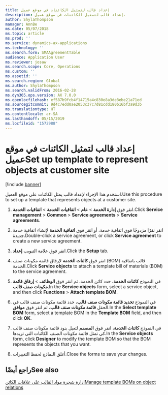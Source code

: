 ```yaml
---
title: إعداد قالب لتمثيل الكائنات في موقع عميل
description: إعداد قالب لتمثيل الكائنات في موقع عميل.
author: ShylaThompson
manager: AnnBe
ms.date: 05/07/2018
ms.topic: article
ms.prod: ''
ms.service: dynamics-ax-applications
ms.technology: ''
ms.search.form: SMAAgreementTable
audience: Application User
ms.reviewer: josaw
ms.search.scope: Core, Operations
ms.custom: ''
ms.assetid: ''
ms.search.region: Global
ms.author: ShylaThompson
ms.search.validFrom: 2016-02-28
ms.dyn365.ops.version: AX 7.0.0
ms.openlocfilehash: ef587b9fcb4f14715a4c830e8a3de8ebe21a71ed
ms.sourcegitcommit: 9d4c7edd0ae2053c37c7d81cdd180b16bf3a9d3b
ms.translationtype: HT
ms.contentlocale: ar-SA
ms.lasthandoff: 05/15/2019
ms.locfileid: "1572988"
---
```

# <a name="set-up-template-to-represent-objects-at-customer-site"></a><span data-ttu-id="58b26-103">إعداد قالب لتمثيل الكائنات في موقع عميل</span><span class="sxs-lookup"><span data-stu-id="58b26-103">Set up template to represent objects at customer site</span></span> 

[!include [banner](../includes/banner.md)]


<span data-ttu-id="58b26-104">استخدم هذا الإجراء لإعداد قالب يمثل الكائنات على موقع العميل.</span><span class="sxs-lookup"><span data-stu-id="58b26-104">Use this procedure to set up a template that represents objects at a customer site.</span></span>

1.  <span data-ttu-id="58b26-105">انقر فوق **إدارة الخدمة** \> **عام** \> **اتفاقيات الخدمة‬** \> **اتفاقيات الخدمة‬**.</span><span class="sxs-lookup"><span data-stu-id="58b26-105">Click **Service management** \> **Common** \> **Service agreements** \> **Service agreements**.</span></span>

2.  <span data-ttu-id="58b26-106">انقر نقرًا مزدوجًا فوق اتفاقية خدمة، أو انقر فوق **اتفاقية الخدمة** لإنشاء اتفاقية خدمة جديدة.</span><span class="sxs-lookup"><span data-stu-id="58b26-106">Double-click a service agreement, or click **Service agreement** to create a new service agreement.</span></span>

3.  <span data-ttu-id="58b26-107">انقر فوق علامة التبويب **إعداد**.</span><span class="sxs-lookup"><span data-stu-id="58b26-107">Click the **Setup** tab.</span></span>

4.  <span data-ttu-id="58b26-108">انقر فوق **كائنات الخدمة** لإرفاق قائمة مكونات صنف (BOM) قالب باتفاقية الخدمة.</span><span class="sxs-lookup"><span data-stu-id="58b26-108">Click **Service objects** to attach a template bill of materials (BOM) to the service agreement.</span></span>

5.  <span data-ttu-id="58b26-109">في النموذج **كائنات الخدمة**، حدد كائن الخدمة، ثم انقر فوق **الوظائف** \> **إرفاق قائمة مكونات صنف قالب**.</span><span class="sxs-lookup"><span data-stu-id="58b26-109">In the **Service objects** form, select a service object, and then click **Functions** \> **Attach template BOM**.</span></span>

6.  <span data-ttu-id="58b26-110">في النموذج **تحديد قائمة مكونات صنف قالب**، حدد قائمة مكونات صنف قالب في الحقل **قائمة مكونات صنف قالب**، ثم انقر فوق **موافق**.</span><span class="sxs-lookup"><span data-stu-id="58b26-110">In the **Select template BOM** form, select a template BOM in the **Template BOM** field, and then click **OK**.</span></span>

7.  <span data-ttu-id="58b26-111">في النموذج **كائنات الخدمة**، انقر فوق **المصمم** لتعيل بنود قائمة مكونات صنف قالب كي تمثل قائمة مكونات الصنف الكائنات التي تريدها.</span><span class="sxs-lookup"><span data-stu-id="58b26-111">In the **Service objects** form, click **Designer** to modify the template BOM so that the BOM represents the objects that you want.</span></span>

8.  <span data-ttu-id="58b26-112">أغلق النماذج لحفظ التغييرات.</span><span class="sxs-lookup"><span data-stu-id="58b26-112">Close the forms to save your changes.</span></span>

## <a name="see-also"></a><span data-ttu-id="58b26-113">راجع أيضًا</span><span class="sxs-lookup"><span data-stu-id="58b26-113">See also</span></span>

[<span data-ttu-id="58b26-114">إدارة شجرة مواد القالب على علاقات الكائن</span><span class="sxs-lookup"><span data-stu-id="58b26-114">Manage template BOMs on object relations</span></span>](manage-template-boms-on-object-relations.md)

  


